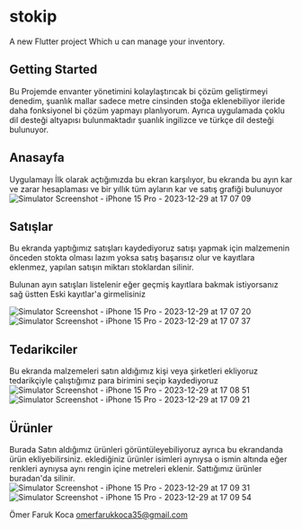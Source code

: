 # stokip

A new Flutter project Which u can manage your inventory.

## Getting Started

Bu Projemde envanter yönetimini kolaylaştırıcak bi çözüm geliştirmeyi denedim, şuanlık mallar sadece metre cinsinden stoğa eklenebiliyor ileride daha fonksiyonel bi çözüm yapmayı planlıyorum.
Ayrıca uygulamada çoklu dil desteği altyapısı bulunmaktadır şuanlık ingilizce ve türkçe dil desteği bulunuyor.
## Anasayfa
Uygulamayı İlk olarak açtığımızda bu ekran karşılıyor, bu ekranda bu ayın kar ve zarar hesaplaması ve bir yıllık tüm ayların kar ve satış grafiği bulunuyor
![Simulator Screenshot - iPhone 15 Pro - 2023-12-29 at 17 07 09](https://github.com/omo2k/stokip/assets/139264739/0d36cfdf-6a2b-4f08-a3ea-e2b41876a4ad)

## Satışlar
Bu ekranda yaptığımız satışları kaydediyoruz satışı yapmak için malzemenin önceden stokta olması lazım yoksa satış başarısız olur ve kayıtlara eklenmez, yapılan satışın miktarı stoklardan silinir.

Bulunan ayın satışları listelenir eğer geçmiş kayıtlara bakmak istiyorsanız sağ üstten Eski kayıtlar'a girmelisiniz

![Simulator Screenshot - iPhone 15 Pro - 2023-12-29 at 17 07 20](https://github.com/omo2k/stokip/assets/139264739/3dc690ed-d2d9-47ce-ad10-130a1687d91c)
![Simulator Screenshot - iPhone 15 Pro - 2023-12-29 at 17 07 37](https://github.com/omo2k/stokip/assets/139264739/579931bb-095a-411e-9815-be9abed9ef32)

## Tedarikciler
Bu ekranda malzemeleri satın aldığımız kişi veya şirketleri ekliyoruz tedarikçiyle çalıştığımız para birimini seçip kaydediyoruz
![Simulator Screenshot - iPhone 15 Pro - 2023-12-29 at 17 08 51](https://github.com/omo2k/stokip/assets/139264739/d52a8780-6ee0-47a4-87b5-b5438d8b8f2e)
![Simulator Screenshot - iPhone 15 Pro - 2023-12-29 at 17 09 21](https://github.com/omo2k/stokip/assets/139264739/14043c86-022c-4d22-9ff2-4ea05c06b5d3)

## Ürünler
Burada Satın aldığımız ürünleri görüntüleyebiliyoruz ayrıca bu ekrandanda ürün ekliyebilirsiniz. eklediğiniz ürünler isimleri aynıysa o ismin altında eğer renkleri aynıysa aynı rengin içine metreleri eklenir. Sattığımız ürünler buradan'da silinir.
![Simulator Screenshot - iPhone 15 Pro - 2023-12-29 at 17 09 31](https://github.com/omo2k/stokip/assets/139264739/30b5d96c-5d9b-4d17-99ed-9de49758f01c)
![Simulator Screenshot - iPhone 15 Pro - 2023-12-29 at 17 09 54](https://github.com/omo2k/stokip/assets/139264739/445cf584-d337-4b80-b715-bde930a3a789)


Ömer Faruk Koca
omerfarukkoca35@gmail.com
